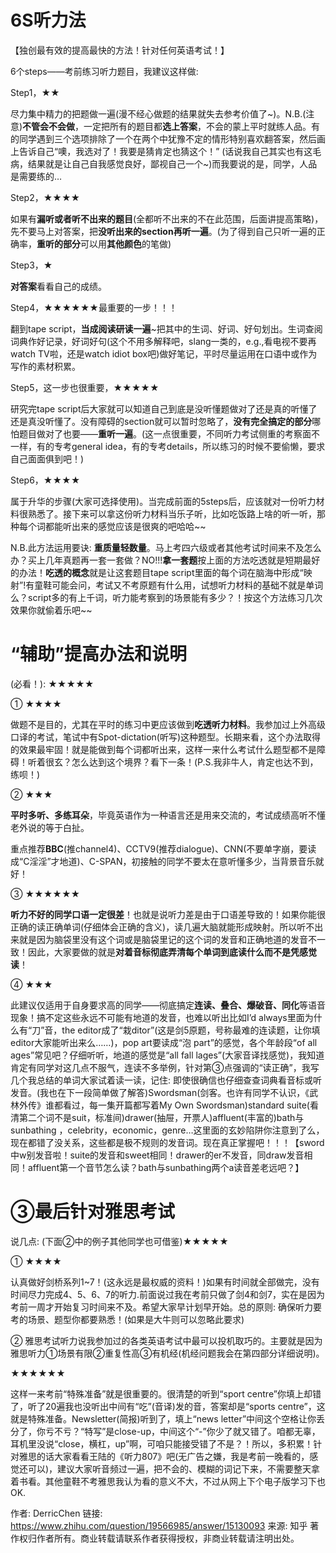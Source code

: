 
# 6S听力法

【独创最有效的提高最快的方法！针对任何英语考试！】

6个steps——考前练习听力题目，我建议这样做: 

Step1，★★

尽力集中精力的把题做一遍(漫不经心做题的结果就失去参考价值了~)。N.B.(注意)**不管会不会做**，一定把所有的题目都**选上答案**，不会的蒙上平时就练人品。有的同学遇到三个选项排除了一个在两个中犹豫不定的情形特别喜欢翻答案，然后画上告诉自己“噢，我选对了！我要是猜肯定也猜这个！” (话说我自己其实也有这毛病，结果就是让自己自我感觉良好，鄙视自己一个~)而我要说的是，同学，人品是需要练的…

Step2，★★★★

如果有**漏听或者听不出来的题目**(全都听不出来的不在此范围，后面讲提高策略)，先不要马上对答案，把**没听出来的section再听一遍**。(为了得到自己只听一遍的正确率，**重听的部分**可以用**其他颜色**的笔做)

Step3，★

**对答案**看看自己的成绩。

Step4，★★★★★★最重要的一步！！！

翻到tape script，**当成阅读研读一遍**~把其中的生词、好词、好句划出。生词查阅词典作好记录，好词好句(这个不用多解释吧，slang一类的，e.g.,看电视不要再watch TV啦，还是watch idiot box吧)做好笔记，平时尽量运用在口语中或作为写作的素材积累。

Step5，这一步也很重要，★★★★★    

研究完tape script后大家就可以知道自己到底是没听懂题做对了还是真的听懂了还是真没听懂了。没有障碍的section就可以暂时忽略了，**没有完全搞定的部分**哪怕题目做对了也要——**重听一遍**。(这一点很重要，不同听力考试侧重的考察面不一样，有的专考general idea，有的专考details，所以练习的时候不要偷懒，要求自己面面俱到吧！)

Step6，★★★★

属于升华的步骤(大家可选择使用)。当完成前面的5steps后，应该就对一份听力材料很熟悉了。接下来可以拿这份听力材料当乐子听，比如吃饭路上啥的听一听，那种每个词都能听出来的感觉应该是很爽的吧哈哈~~

N.B.此方法运用要诀: **重质量轻数量**。马上考四六级或者其他考试时间来不及怎么办？买上几年真题再一套一套做？NO!!!**拿一套题**按上面的方法吃透就是短期最好的办法！**吃透的概念**就是让这套题目tape script里面的每个词在脑海中形成“映射”!有童鞋可能会问，考试又不考原题有什么用，试想听力材料的基础不就是单词么？script多的有上千词，听力能考察到的场景能有多少？！按这个方法练习几次效果你就偷着乐吧~~

# “辅助”提高办法和说明

(必看！): ★★★★★

① ★★★★

做题不是目的，尤其在平时的练习中更应该做到**吃透听力材料**。我参加过上外高级口译的考试，笔试中有Spot-dictation(听写)这种题型。长期来看，这个办法取得的效果最牢固！就是能做到每个词都听出来，这样一来什么考试什么题型都不是障碍！听着很玄？怎么达到这个境界？看下一条！(P.S.我非牛人，肯定也达不到，练呗！)

② ★★★

**平时多听、多练耳朵**，毕竟英语作为一种语言还是用来交流的，考试成绩高听不懂老外说的等于白扯。

重点推荐**BBC**(推channel4)、CCTV9(推荐dialogue)、CNN(不要单字崩，要读成“C淫淫”才地道)、C-SPAN，初接触的同学不要太在意听懂多少，当背景音乐就好！

③ ★★★★★★

**听力不好的同学口语一定很差**！也就是说听力差是由于口语差导致的！如果你能很正确的读正确单词(仔细体会正确的含义)，读几遍大脑就能形成映射。所以听不出来就是因为脑袋里没有这个词或是脑袋里记的这个词的发音和正确地道的发音不一致！因此，大家要做的就是**对着音标彻底弄清每个单词到底读什么而不是凭感觉读**！

④ ★★★

此建议仅适用于自身要求高的同学——彻底搞定**连读、叠合、爆破音、同化**等语音现象！搞不定这些永远不可能有地道的发音，也难以听出比如I’d always里面为什么有“刀”音，the editor成了“栽ditor”(这是剑5原题，号称最难的连读题，让你填editor大家能听出来么……)，pop art要读成“泡 part”的感觉，各个年龄段“of all ages”常见吧？仔细听听，地道的感觉是“all fall lages”(大家音译找感觉)，我知道肯定有同学对这几点不服气，连读不多举例，针对第③点强调的“读正确”，我写几个我总结的单词大家试着读一读，记住: 即使很确信也仔细查查词典看音标或听发音。(我也在下一段简单做了解答)Swordsman(剑客。也许有同学不认识，《武林外传》谁都看过，每一集开篇都写着My Own Swordsman)standard suite(看清第二个词不是suit，标准间)drawer(抽屉，开票人)affluent(丰富的)bath与sunbathing ，celebrity，economic，genre…这里面的玄妙陷阱你注意到了么，现在都错了没关系，这些都是极不规则的发音词。现在真正掌握吧！！！【sword中w别发音啦！suite的发音和sweet相同！drawer的er不发音，同draw发音相同！affluent第一个音节怎么读？bath与sunbathing两个a读音差老远吧？】

# ③最后针对雅思考试

说几点: (下面②中的例子其他同学也可借鉴)★★★★★

① ★★★★

认真做好剑桥系列1~7！(这永远是最权威的资料！)如果有时间就全部做完，没有时间尽力完成4、5、6、7的听力.前面说过我在考前只做了剑4和剑7，实在是因为考前一周才开始复习时间来不及。希望大家早计划早开始。总的原则: 确保听力要考的场景、题型你都要熟悉！(如果是大牛则可以忽略此要求)

② 雅思考试听力说我参加过的各类英语考试中最可以投机取巧的。主要就是因为雅思听力①场景有限②重复性高③有机经(机经问题我会在第四部分详细说明)。

★★★★★★

这样一来考前“特殊准备”就是很重要的。很清楚的听到“sport centre”你填上却错了，听了20遍我也没听出中间有“吃”(音译)发的音，答案却是“sports centre”，这就是特殊准备。Newsletter(简报)听到了，填上“news letter”中间这个空格让你丢分了，你亏不亏？“特写”是close-up，中间这个“-”你少了就又错了。咱都无辜，耳机里没说“close，横杠，up”啊，可咱只能接受错了不是？！所以，多积累！针对雅思的话大家看看王陆的《听力807》吧(无广告之嫌，我是考前一晚看的，感觉还可以)，建议大家听音频过一遍，把不会的、模糊的词记下来，不需要整天拿着书看。其他童鞋不考雅思我认为看的意义不大，不过从网上下个电子版学习下也OK.

作者: DerricChen
链接: https://www.zhihu.com/question/19566985/answer/15130093
来源: 知乎
著作权归作者所有。商业转载请联系作者获得授权，非商业转载请注明出处。

